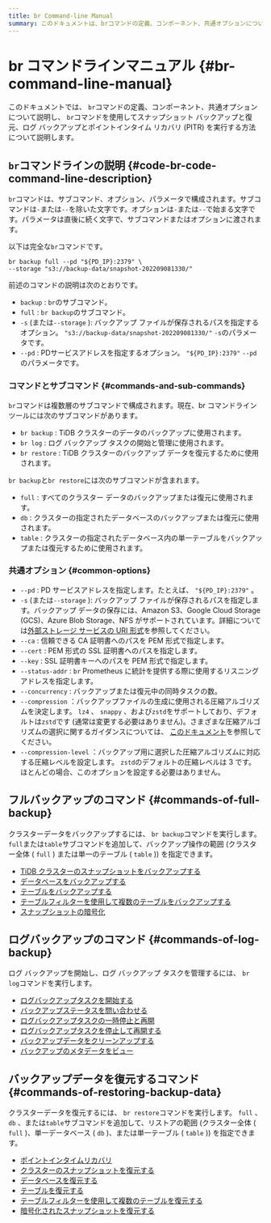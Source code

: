 ```yaml
---
title: br Command-line Manual
summary: このドキュメントは、brコマンドの定義、コンポーネント、共通オプションについて説明し、brコマンドを使用してスナップショットバックアップと復元、ログバックアップとポイントインタイムリカバリ（PITR）を実行する方法について説明します。brコマンドはサブコマンド、オプション、パラメータで構成され、サブコマンドにはbackup、log、restoreが含まれます。共通オプションには--pd、-s、--ca、--cert、--keyなどがあります。バックアップのコマンドにはbr backup、ログバックアップのコマンドにはbr log、バックアップデータを復元するコマンドにはbr restoreがあります。
---
```


# br コマンドラインマニュアル {#br-command-line-manual}

このドキュメントでは、 `br`コマンドの定義、コンポーネント、共通オプションについて説明し、 `br`コマンドを使用してスナップショット バックアップと復元、ログ バックアップとポイントインタイム リカバリ (PITR) を実行する方法について説明します。

## <code>br</code>コマンドラインの説明 {#code-br-code-command-line-description}

`br`コマンドは、サブコマンド、オプション、パラメータで構成されます。サブコマンドは`-`または`--`を除いた文字です。オプションは`-`または`--`で始まる文字です。パラメータは直後に続く文字で、サブコマンドまたはオプションに渡されます。

以下は完全な`br`コマンドです。

```shell
br backup full --pd "${PD_IP}:2379" \
--storage "s3://backup-data/snapshot-202209081330/"
```

前述のコマンドの説明は次のとおりです。

-   `backup` : `br`のサブコマンド。
-   `full` : `br backup`のサブコマンド。
-   `-s` (または`--storage` ): バックアップ ファイルが保存されるパスを指定するオプション。 `"s3://backup-data/snapshot-202209081330/"` `-s`のパラメータです。
-   `--pd` : PDサービスアドレスを指定するオプション。 `"${PD_IP}:2379"` `--pd`のパラメータです。

### コマンドとサブコマンド {#commands-and-sub-commands}

`br`コマンドは複数層のサブコマンドで構成されます。現在、br コマンドライン ツールには次のサブコマンドがあります。

-   `br backup` : TiDB クラスターのデータのバックアップに使用されます。
-   `br log` : ログ バックアップ タスクの開始と管理に使用されます。
-   `br restore` : TiDB クラスターのバックアップ データを復元するために使用されます。

`br backup`と`br restore`には次のサブコマンドが含まれます。

-   `full` : すべてのクラスター データのバックアップまたは復元に使用されます。
-   `db` : クラスターの指定されたデータベースのバックアップまたは復元に使用されます。
-   `table` : クラスターの指定されたデータベース内の単一テーブルをバックアップまたは復元するために使用されます。

### 共通オプション {#common-options}

-   `--pd` : PD サービスアドレスを指定します。たとえば、 `"${PD_IP}:2379"` 。
-   `-s` (または`--storage` ): バックアップ ファイルが保存されるパスを指定します。バックアップ データの保存には、Amazon S3、Google Cloud Storage (GCS)、Azure Blob Storage、NFS がサポートされています。詳細については[外部ストレージ サービスの URI 形式](/external-storage-uri.md)を参照してください。
-   `--ca` : 信頼できる CA 証明書へのパスを PEM 形式で指定します。
-   `--cert` : PEM 形式の SSL 証明書へのパスを指定します。
-   `--key` : SSL 証明書キーへのパスを PEM 形式で指定します。
-   `--status-addr` : `br` Prometheus に統計を提供する際に使用するリスニング アドレスを指定します。
-   `--concurrency` : バックアップまたは復元中の同時タスクの数。
-   `--compression` ：バックアップファイルの生成に使用される圧縮アルゴリズムを決定します。 `lz4` 、 `snappy` 、および`zstd`をサポートしており、デフォルトは`zstd`です (通常は変更する必要はありません)。さまざまな圧縮アルゴリズムの選択に関するガイダンスについては、 [このドキュメント](https://github.com/EighteenZi/rocksdb_wiki/blob/master/Compression.md)を参照してください。
-   `--compression-level` ：バックアップ用に選択した圧縮アルゴリズムに対応する圧縮レベルを設定します。 `zstd`のデフォルトの圧縮レベルは 3 です。ほとんどの場合、このオプションを設定する必要はありません。

## フルバックアップのコマンド {#commands-of-full-backup}

クラスターデータをバックアップするには、 `br backup`コマンドを実行します。 `full`または`table`サブコマンドを追加して、バックアップ操作の範囲 (クラスター全体 ( `full` ) または単一のテーブル ( `table` )) を指定できます。

-   [TiDB クラスターのスナップショットをバックアップする](/br/br-snapshot-manual.md#back-up-cluster-snapshots)
-   [データベースをバックアップする](/br/br-snapshot-manual.md#back-up-a-database)
-   [テーブルをバックアップする](/br/br-snapshot-manual.md#back-up-a-table)
-   [テーブルフィルターを使用して複数のテーブルをバックアップする](/br/br-snapshot-manual.md#back-up-multiple-tables-with-table-filter)
-   [スナップショットの暗号化](/br/backup-and-restore-storages.md#server-side-encryption)

## ログバックアップのコマンド {#commands-of-log-backup}

ログ バックアップを開始し、ログ バックアップ タスクを管理するには、 `br log`コマンドを実行します。

-   [ログバックアップタスクを開始する](/br/br-pitr-manual.md#start-a-backup-task)
-   [バックアップステータスを問い合わせる](/br/br-pitr-manual.md#query-the-backup-status)
-   [ログバックアップタスクの一時停止と再開](/br/br-pitr-manual.md#pause-and-resume-a-backup-task)
-   [ログバックアップタスクを停止して再開する](/br/br-pitr-manual.md#stop-and-restart-a-backup-task)
-   [バックアップデータをクリーンアップする](/br/br-pitr-manual.md#clean-up-backup-data)
-   [バックアップのメタデータをビュー](/br/br-pitr-manual.md#view-the-backup-metadata)

## バックアップデータを復元するコマンド {#commands-of-restoring-backup-data}

クラスターデータを復元するには、 `br restore`コマンドを実行します。 `full` 、 `db` 、または`table`サブコマンドを追加して、リストアの範囲 (クラスター全体 ( `full` )、単一データベース ( `db` )、または単一テーブル ( `table` )) を指定できます。

-   [ポイントインタイムリカバリ](/br/br-pitr-manual.md#restore-to-a-specified-point-in-time-pitr)
-   [クラスターのスナップショットを復元する](/br/br-snapshot-manual.md#restore-cluster-snapshots)
-   [データベースを復元する](/br/br-snapshot-manual.md#restore-a-database)
-   [テーブルを復元する](/br/br-snapshot-manual.md#restore-a-table)
-   [テーブルフィルターを使用して複数のテーブルを復元する](/br/br-snapshot-manual.md#restore-multiple-tables-with-table-filter)
-   [暗号化されたスナップショットを復元する](/br/br-snapshot-manual.md#restore-encrypted-snapshots)
